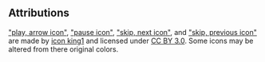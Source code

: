 ## Attributions

["play, arrow icon"](https://freeicons.io/material-icons-alert-and-av/play-arrow-icon-16061), ["pause icon"](https://freeicons.io/material-icons-alert-and-av/pause-icon-16056), ["skip, next icon"](https://freeicons.io/material-icons-alert-and-av/skip-next-icon-16076), and ["skip, previous icon"](https://freeicons.io/material-icons-alert-and-av/skip-previous-icon-16077) are made by [icon king1](https://freeicons.io/profile/3) and licensed under [CC BY 3.0](https://creativecommons.org/licenses/by/3.0/). Some icons may be altered from there original colors.